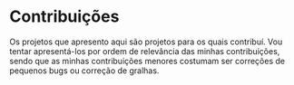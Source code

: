 ---
---

# Contribuições <i class="fas fa-hands-helping"></i>

Os projetos que apresento aqui são projetos para os quais contribuí. Vou tentar apresentá-los por ordem de relevância das minhas contribuições, sendo que as minhas contribuições menores costumam ser correções de pequenos bugs ou correção de gralhas.
